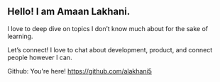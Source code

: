 ## Hello! I am Amaan Lakhani.

I love to deep dive on topics I don’t know much about for the sake of learning.

Let’s connect! I love to chat about development, product, and connect people however I can.

Github: You're here! https://github.com/alakhani5


<!---
alakhani5/alakhani5 is a ✨ special ✨ repository because its `README.md` (this file) appears on your GitHub profile.
You can click the Preview link to take a look at your changes.
--->
